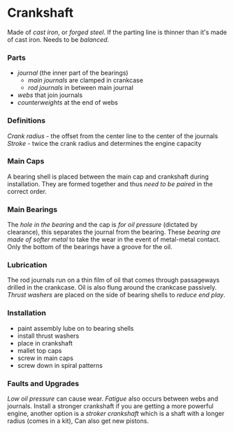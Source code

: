 # Crankshaft
Made of *cast iron*, or *forged steel*. If the parting line is thinner than it's made of cast iron. Needs to be *balanced*.

### Parts
- *journal* (the inner part of the bearings)
	- *main journals* are clamped in crankcase
	- *rod journals* in between main journal
- *webs* that join journals
- *counterweights* at the end of webs

### Definitions
*Crank radius* - the offset from the center line to the center of the journals
*Stroke* - twice the crank radius and determines the engine capacity

### Main Caps
A bearing shell is placed between the main cap and crankshaft during installation. They are formed together and thus *need to be paired* in the correct order.

### Main Bearings
The *hole in the bearing* and the cap is *for oil pressure* (dictated by clearance), this separates the journal from the bearing. These *bearing are made of softer metal* to take the wear in the event of metal-metal contact. Only the bottom of the bearings have a groove for the oil.

### Lubrication
The rod journals run on a thin film of oil that comes through passageways drilled in the crankcase. Oil is also flung around the crankcase passively. *Thrust washers* are placed on the side of bearing shells to *reduce end play*.

### Installation
- paint assembly lube on to bearing shells
- install thrust washers
- place in crankshaft
- mallet top caps
- screw in main caps
- screw down in spiral patterns

### Faults and Upgrades
*Low oil pressure* can cause wear. *Fatigue* also occurs between webs and journals. Install a stronger crankshaft if you are getting a more powerful engine, another option is a *stroker crankshaft* which is a shaft with a longer radius (comes in a kit), Can also get new pistons.
